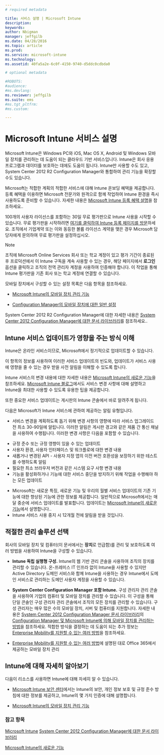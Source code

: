 ```yaml
---
# required metadata

title: 서비스 설명 | Microsoft Intune
description:
keywords:
author: Nbigman
manager: jeffgilb
ms.date: 04/28/2016
ms.topic: article
ms.prod:
ms.service: microsoft-intune
ms.technology:
ms.assetid: 40fa5a2e-6c0f-4150-9740-d5ddc0cdbda0

# optional metadata

#ROBOTS:
#audience:
#ms.devlang:
ms.reviewer: jeffgilb
ms.suite: ems
#ms.tgt_pltfrm:
#ms.custom:

---
```


# Microsoft Intune 서비스 설명

Microsoft Intune은 Windows PC와 iOS, Mac OS X, Android 및 Windows 모바일 장치를 관리하는 데 도움이 되는 클라우드 기반 서비스입니다. Intune은 회사 응용 프로그램과 데이터를 보호하는 데에도 도움이 됩니다. Intune만 사용할 수도 있고, System Center 2012 R2 Configuration Manager와 통합하여 관리 기능을 확장할 수도 있습니다.

Microsoft는 적합한 계획의 적합한 서비스에 대해 Intune 온보딩 혜택을 제공합니다. 등록 혜택을 이용하면 Microsoft 전문가와 원격으로 함께 작업하여 Intune 환경을 즉시 사용하도록 준비할 수 있습니다. 자세한 내용은 [Microsoft Intune 등록 혜택 설명](http://go.microsoft.com/fwlink/?LinkId=619281)을 참조하세요..

100개의 사용자 라이선스를 포함하는 30일 무료 평가판으로 Intune 사용을 시작할 수 있습니다. 무료 평가판을 시작하려면 [여기를 클릭하여 Intune 등록 페이지를 방문](http://www.microsoft.com/en-us/server-cloud/products/microsoft-intune/)하세요. 조직에서 기업계약 또는 이와 동등한 볼륨 라이선스 계약을 맺은 경우 Microsoft 담당자에게 문의하여 무료 평가판을 설정하십시오.

> [!NOTE]
> 조직에 Microsoft Online Services 회사 또는 학교 계정이 있고 평가 기간이 종료된 후 프로덕션에서 이 Intune 구독을 계속 사용할 수 있는 경우, 해당 페이지에서 **로그인** 옵션을 클릭하고 조직의 전역 관리자 계정을 사용하여 인증해야 합니다. 이 작업을 통해 Intune 평가판을 기존 회사 또는 학교 계정에 연결할 수 있습니다.

모바일 장치에서 구성할 수 있는 설정 목록은 다음 항목을 참조하세요.

-   [Microsoft Intune의 모바일 장치 관리 기능](mobile-device-management-capabilities-in-microsoft-intune.md)

-   [Configuration Manager의 모바일 장치에 대한 일반 설정](https://technet.microsoft.com/en-us/library/dn376523.aspx)

System Center 2012 R2 Configuration Manager에 대한 자세한 내용은 [System Center 2012 Configuration Manager에 대한 문서 라이브러리](https://technet.microsoft.com/library/gg682041.aspx)를 참조하세요..

## Intune 서비스 업데이트가 영향을 주는 방식 이해
Intune은 온라인 서비스이므로, Microsoft에서 정기적으로 업데이트할 수 있습니다.

이 항목의 정보를 사용하여 이러한 서비스 업데이트의 빈도와, 업데이트가 서비스 사용에 영향을 줄 수 있는 경우 받을 사전 알림을 이해할 수 있도록 합니다.

Intune 서비스의 변경 내용에 대한 자세한 내용은 [Microsoft Intune의 새로운 기능](/intune/deploy-use/Whats-new-in-microsoft-intune.md)을 참조하세요. [Microsoft Intune 블로그](http://blogs.technet.com/b/microsoftintune/)에서도 서비스 변경 사항에 대해 설명하고 Intune을 최대한 사용할 수 있도록 유용한 팁을 제공합니다.

또한 중요한 서비스 업데이트는 게시판의 Intune 콘솔에서 바로 알려주게 됩니다.

다음은 Microsoft가 Intune 서비스에 관하여 제공하는 알림 유형입니다.
-   서비스 변경을 계획하도록 돕기 위해 변경 사항의 영향에 따라 서비스 업그레이드 전 최소 30-90일에 알립니다. 이러한 알림은 게시판 경고와 같은 제품 간 통신 채널을 사용하여 수행됩니다. 이러한 변경 사항은 다음을 포함할 수 있습니다.
* 규정 준수 또는 규정 영향이 있을 수 있는 업데이트
* 사용자 환경, 사용자 인터페이스 및 워크플로에 대한 변경 내용
* 새롭거나 변경된 API - 사용자 지정 앱의 이전 버전 호환성을 보장하기 위한 테스트를 수행하도록 알림
* 필요한 최소 브라우저 버전과 같은 시스템 요구 사항 변경 내용
* 기능을 활성화하거나 기능에 대한 서비스 중단을 방지하기 위해 작업을 수행해야 하는 모든 업데이트
-   Microsoft는 새로운 특징, 새로운 기능 및 우리의 월별 서비스 업데이트의 기존 기능에 대한 향상된 기능에 관한 정보를 제공합니다. 일반적으로 Microsoft에서는 매달 중순에 서비스 업데이트를 발표합니다. 업데이트는 [Microsoft Intune의 새로운 기능](/intune/deploy-use/whats-new-in-microsoft-intune.md)에서 설명합니다..
-   Intune 서비스 사용 중지 시 12개월 전에 알림을 받을 것입니다.

## 적절한 관리 솔루션 선택
회사의 모바일 장치 및 컴퓨터(이 문서에서는 **장치**로 언급함)를 관리 및 보호하도록 여러 방법을 사용하여 Intune을 구성할 수 있습니다.

-   **Intune 독립 실행형 구성.** Intune의 웹 기반 관리 콘솔을 사용하여 조직의 장치를 관리할 수 있습니다. 온-프레미스 IT 인프라 없이 Intune을 사용할 수 있지만 Active Directory 도메인 서비스와 함께 Intune을 사용하는 경우 Intune에서 도메인 서비스로 관리하는 도메인 사용자 계정을 사용할 수 있습니다.

-   **System Center Configuration Manager 포함 Intune.** 구성 관리자 관리 콘솔을 사용하여 기업의 컴퓨터 및 모바일 장치를 관리할 수 있습니다. 이 구성을 통해 단일 콘솔인 구성 관리자 관리 콘솔에서 조직의 모든 장치를 관리할 수 있습니다. 구성 관리자는 매우 많은 수의 모바일 장치, 서버 및 컴퓨터를 지원합니다. 자세한 내용은 [System Center 2012 Configuration Manager 문서 라이브러리](https://technet.microsoft.com/library/gg682041.aspx)의 [Configuration Manager 및 Microsoft Intune에 의해 모바일 장치를 관리하는 방법](http://go.microsoft.com/fwlink/?LinkID=271118)을 참조하세요.  적합한 방식을 결정하는 데 도움이 되는 추가 정보는 [Enterprise Mobility를 지원할 수 있는 여러 방법](/intune/plan-design/ways-to-do-enterprise-mobility.md)을 참조하세요.

-   [Enterprise Mobility를 지원할 수 있는 여러 방법](/intune/plan-design/ways-to-do-enterprise-mobility.md)에 설명된 대로 Office 365에서 제공하는 모바일 장치 관리

## Intune에 대해 자세히 알아보기
다음이 리소스를 사용하면 Intune에 대해 자세히 알 수 있습니다.

-   [Microsoft Intune 보안 센터](http://www.microsoft.com/en-us/server-cloud/products/intune-trust-center/)에서는 Intune의 보안, 개인 정보 보호 및 규정 준수 방침에 대한 정보를 제공하고, Intune의 몇 가지 인증에 대해 설명합니다.

-   [Microsoft Intune의 모바일 장치 관리 기능](/intune/understand-explore/mobile-device-management-capabilities-in-microsoft-intune.md)

### 참고 항목
[Microsoft Intune](https://docs.microsoft.com/intune/)
[System Center 2012 Configuration Manager에 대한 문서 라이브러리](https://technet.microsoft.com/library/gg682041.aspx)

[Microsoft Intune의 새로운 기능](/intune/deploy-use/whats-new-in-microsoft-intune.md)


<!--HONumber=May16_HO1-->


